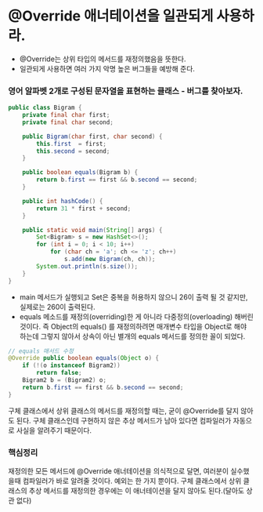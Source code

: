 # @Override 애너테이션을 일관되게 사용하라.
- @Override는 상위 타입의 메서드를 재정의했음을 뜻한다.
- 일관되게 사용하면 여러 가지 악명 높은 버그들을 예방해 준다.


### 영어 알파벳 2개로 구성된 문자열을 표현하는 클래스 - 버그를 찾아보자.

```java
public class Bigram {
    private final char first;
    private final char second;

    public Bigram(char first, char second) {
        this.first  = first;
        this.second = second;
    }

    public boolean equals(Bigram b) {
        return b.first == first && b.second == second;
    }

    public int hashCode() {
        return 31 * first + second;
    }

    public static void main(String[] args) {
        Set<Bigram> s = new HashSet<>();
        for (int i = 0; i < 10; i++)
            for (char ch = 'a'; ch <= 'z'; ch++)
                s.add(new Bigram(ch, ch));
        System.out.println(s.size());
    }
}

```
- main 메서드가 실행되고 Set은 중복을 허용하지 않으니 26이 출력 될 것 같지만, 실제로는 260이 출력된다.
-  equals 메소드를 재정의(overriding)한 게 아니라 다중정의(overloading) 해버린 것이다. 즉 Object의 equals() 를 재정의하려면 매개변수 타입을 Object로 해야 하는데 그렇지 않아서 상속이 아닌 별개의 equals 메서드를 정의한 꼴이 되었다.
```java
// equals 매서드 수정
@Override public boolean equals(Object o) {
    if (!(o instanceof Bigram2))
        return false;
    Bigram2 b = (Bigram2) o;
    return b.first == first && b.second == second;
}
```

구체 클래스에서 상위 클래스의 메서드를 재정의할 때는, 굳이 @Override를 달지 않아도 된다. 구체 클래스인데 구현하지 않은 추상 메서드가 남아 있다면 컴파일러가 자동으로 사실을 알려주기 때문이다.

### 핵심정리
재정의한 모든 메서드에 @Override 애너테이션을 의식적으로 달면, 여러분이 실수했을때 컴파일러가 바로 알려줄 것이다. 예외는 한 가지 뿐이다. 구체 클래스에서 상위 클래스의 추상 메서드를 재정의한 경우에는 이 애너테이션을 달지 않아도 된다.(달아도 상관 없다)